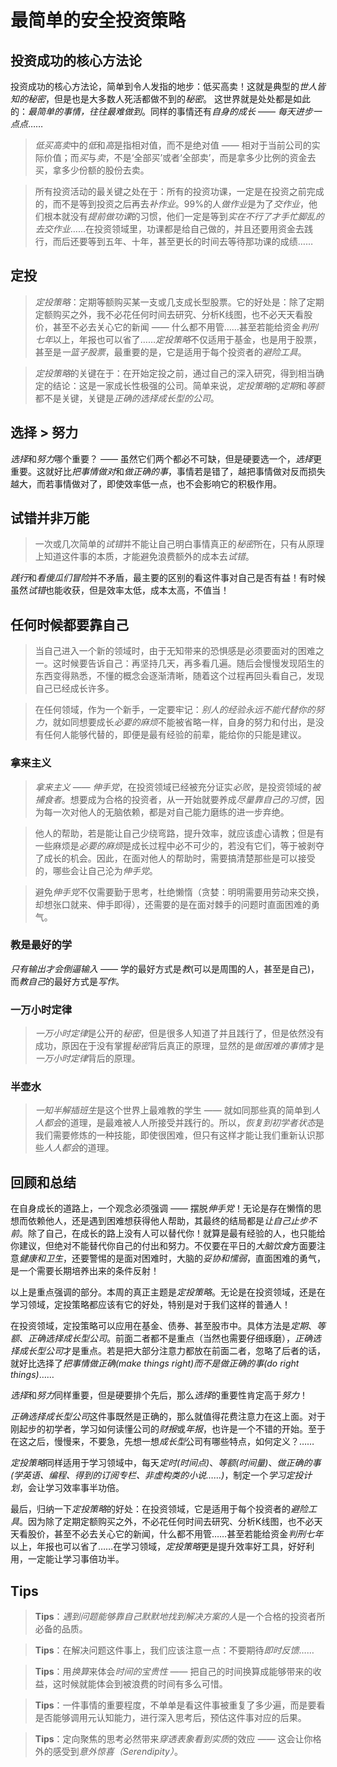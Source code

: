 # 最简单的安全投资策略

## 投资成功的核心方法论
投资成功的核心方法论，简单到令人发指的地步：低买高卖！这就是典型的*世人皆知的秘密*，但是也是大多数人死活都做不到的*秘密*。 这世界就是处处都是如此的：*最简单的事情，往往最难做到*。同样的事情还有*自身的成长* —— *每天进步一点点*……

> *低买高卖*中的*低*和*高*是指相对值，而不是绝对值 —— 相对于当前公司的实际价值；而*买*与*卖*，不是‘全部买’或者‘全部卖’，而是拿多少比例的资金去买，拿多少份额的股份去卖。

> 所有投资活动的最关键之处在于：所有的投资功课，一定是在投资之前完成的，而不是等到投资之后再去*补作业*。99%的人*做作业*是为了*交作业*，他们根本就没有*提前做功课*的习惯，他们一定是等到*实在不行了才手忙脚乱的去交作业*……在投资领域里，功课都是给自己做的，并且还要用资金去践行，而后还要等到五年、十年，甚至更长的时间去等待那功课的成绩……

## 定投
> *定投策略*：定期等额购买某一支或几支成长型股票。它的好处是：除了定期定额购买之外，我不必花任何时间去研究、分析K线图，也不必天天看股价，甚至不必去关心它的新闻 —— 什么都不用管……甚至若能给资金*判刑七年*以上，年报也可以省了……*定投策略*不仅适用于基金，也是用于股票，甚至是*一篮子股票*，最重要的是，它是适用于每个投资者的*避险工具*。

> *定投策略*的关键在于：在开始定投之前，通过自己的深入研究，得到相当确定的结论：这是一家成长性极强的公司。简单来说，*定投策略*的*定期*和*等额*都不是关键，关键是*正确的选择成长型的公司*。

## 选择 > 努力
*选择*和*努力*哪个重要？ —— 虽然它们两个都必不可缺，但是硬要选一个，*选择*更重要。这就好比*把事情做对*和*做正确的事*，事情若是错了，越把事情做对反而损失越大，而若事情做对了，即使效率低一点，也不会影响它的积极作用。

## 试错并非万能
> 一次或几次简单的*试错*并不能让自己明白事情真正的*秘密*所在，只有从原理上知道这件事的本质，才能避免浪费额外的成本去*试错*。

*践行*和*看傻瓜们冒险*并不矛盾，最主要的区别的看这件事对自己是否有益！有时候虽然*试错*也能收获，但是效率太低，成本太高，不值当！ 

## 任何时候都要靠自己
> 当自己进入一个新的领域时，由于无知带来的恐惧感是必须要面对的困难之一。这时候要告诉自己：再坚持几天，再多看几遍。随后会慢慢发现陌生的东西变得熟悉，不懂的概念会逐渐清晰，随着这个过程再回头看自己，发现自己已经成长许多。

> 在任何领域，作为一个新手，一定要牢记：*别人的经验永远不能代替你的努力*，就如同想要成长*必要的麻烦*不能被省略一样，自身的努力和付出，是没有任何人能够代替的，即便是最有经验的前辈，能给你的只能是建议。

### 拿来主义
> *拿来主义* —— *伸手党*，在投资领域已经被充分证实*必败*，是投资领域的*被捕食者*。想要成为合格的投资者，从一开始就要养成*尽量靠自己的习惯*，因为每一次对他人的无脑依赖，都是对自己能力磨练的进一步弃绝。

> 他人的帮助，若是能让自己少绕弯路，提升效率，就应该虚心请教；但是有一些麻烦是*必要的麻烦*是成长过程中必不可少的，若没有它们，等于被剥夺了成长的机会。因此，在面对他人的帮助时，需要搞清楚那些是可以接受的，哪些会让自己沦为*伸手党*。

> 避免*伸手党*不仅需要勤于思考，杜绝懒惰（贪婪：明明需要用劳动来交换，却想张口就来、伸手即得），还需要的是在面对棘手的问题时直面困难的勇气。

### 教是最好的学
*只有输出才会倒逼输入* —— 学的最好方式是*教*(可以是周围的人，甚至是自己)，而*教自己*的最好方式是*写作*。

### 一万小时定律
> *一万小时定律*是公开的*秘密*，但是很多人知道了并且践行了，但是依然没有成功，原因在于没有掌握*秘密*背后真正的原理，显然的是*做困难的事情*才是*一万小时定律*背后的原理。

### 半壶水
> *一知半解插班生*是这个世界上最难教的学生 —— 就如同那些真的简单到*人人都会*的道理，是最难被人人所接受并践行的。所以，*恢复到初学者状态*是我们需要修炼的一种技能，即使很困难，但只有这样才能让我们重新认识那些*人人都会*的道理。

## 回顾和总结
在自身成长的道路上，一个观念必须强调 —— 摆脱*伸手党*！无论是存在懒惰的思想而依赖他人，还是遇到困难想获得他人帮助，其最终的结局都是*让自己止步不前*。除了自己，在成长的路上没有人可以替代你！就算是最有经验的人，也只能给你建议，但绝对不能替代你自己的付出和努力。不仅要在平日的*大脑饮食*方面要注意*健康和卫生*，还要警惕的是面对困难时，大脑的*妥协和懦弱*，直面困难的勇气，是一个需要长期培养出来的条件反射！

以上是重点强调的部分。本周的真正主题是*定投策略*。无论是在投资领域，还是在学习领域，定投策略都应该有它的好处，特别是对于我们这样的普通人！

在投资领域，定投策略可以应用在基金、债券、甚至股市中。具体方法是*定期*、*等额*、*正确选择成长型公司*。前面二者都不是重点（当然也需要仔细琢磨），*正确选择成长型公司*才是重点。若是把大部分注意力都放在前面二者，忽略了后者的话，就好比选择了*把事情做正确(make things right)*而不是*做正确的事(do right things)*……

*选择*和*努力*同样重要，但是硬要排个先后，那么*选择*的重要性肯定高于*努力*！

*正确选择成长型公司*这件事既然是正确的，那么就值得花费注意力在这上面。对于刚起步的初学者，学习如何读懂公司的*财报*或*年报*，也许是一个不错的开始。至于在这之后，慢慢来，不要急，先想一想*成长型*公司有哪些特点，如何定义？……

*定投策略*同样适用于学习领域中，每天*定时(时间点)*、*等额(时间量)*、*做正确的事(学英语、编程、得到的订阅专栏、非虚构类的小说……)*，制定一个*学习定投计划*，会让学习效率事半功倍。

最后，归纳一下*定投策略*的好处：在投资领域，它是适用于每个投资者的*避险工具*。因为除了定期定额购买之外，不必花任何时间去研究、分析K线图，也不必天天看股价，甚至不必去关心它的新闻，什么都不用管……甚至若能给资金*判刑七年*以上，年报也可以省了……在学习领域，*定投策略*更是提升效率好工具，好好利用，一定能让学习事倍功半。

## Tips
> **Tips**：*遇到问题能够靠自己默默地找到解决方案的人*是一个合格的投资者所必备的品质。

> **Tips**：在解决问题这件事上，我们应该注意一点：不要期待*即时反馈*……

> **Tips**：用*换算*来体会*时间的宝贵性* —— 把自己的时间换算成能够带来的收益，这时候就能体会到被浪费的时间有多么可惜。

> **Tips**：一件事情的重要程度，不单单是看这件事被重复了多少遍，而是要看是否能够调用元认知能力，进行深入思考后，预估这件事对应的后果。

> **Tips**：定向聚焦的思考必然带来*穿透表象看到实质*的效应 —— 这会让你格外的感受到*意外惊喜（Serendipity）*。